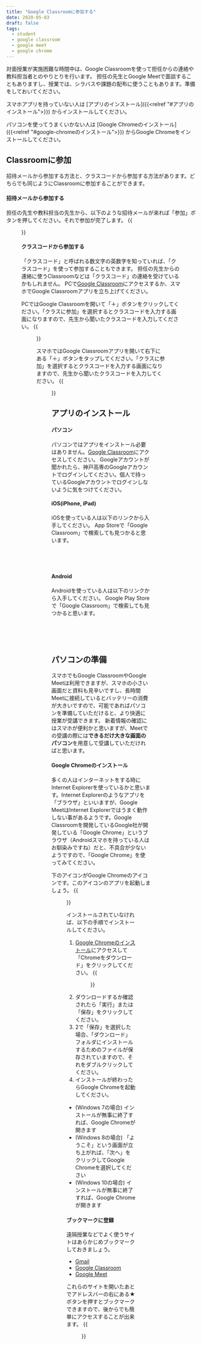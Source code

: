 ```yaml
---
title: "Google Classroomに参加する"
date: 2020-05-03
draft: false
tags: 
  - student
  - google classroom
  - google meet
  - google chrome
---
```


対面授業が実施困難な時間中は、Google Classroomを使って担任からの連絡や教科担当者とのやりとりを行います。
担任の先生とGoogle Meetで面談することもありますし、授業では、シラバスや課題の配布に使うこともあります。準備をしておいてください。

スマホアプリを持っていない人は
[アプリのインストール]({{<relref "#アプリのインストール">}})
からインストールしてください。

パソコンを使ってうまくいかない人は
[Google Chromeのインストール]({{<relref "#google-chromeのインストール">}})
からGoogle Chromeをインストールしてください。


## Classroomに参加
招待メールから参加する方法と、クラスコードから参加する方法があります。どちらでも同じようにClassroomに参加することができます。
#### 招待メールから参加する
担任の先生や教科担当の先生から、以下のような招待メールが来れば「参加」ボタンを押してください。それで参加が完了します。
{{<figure src="1.png" title="" class="center" width="350">}}



#### クラスコードから参加する
「クラスコード」と呼ばれる数文字の英数字を知っていれば、「クラスコード」を使って参加することもできます。
担任の先生からの連絡に使うClassroomなどは「クラスコード」の連絡を受けているかもしれません。
PCで[Google Classroom](https://classroom.google.com/)にアクセスするか、スマホでGoogle Classroomアプリを立ち上げてください。

PCではGoogle Classroomを開いて「＋」ボタンをクリックしてください。「クラスに参加」を選択するとクラスコードを入力する画面になりますので、先生から聞いたクラスコードを入力してください。
{{<figure src="2.png" title="" class="center" width="500">}}

スマホではGoogle Classroomアプリを開いて右下にある「＋」ボタンをタップしてください。「クラスに参加」を選択するとクラスコードを入力する画面になりますので、先生から聞いたクラスコードを入力してください。
{{<figure src="3.png" title="" class="center" width="350">}}




## アプリのインストール
#### パソコン
パソコンではアプリをインストール必要はありません。[Google Classroom](https://classroom.google.com/)にアクセスしてください。
Googleアカウントが聞かれたら、神戸高専のGoogleアカウントでログインしてください。個人で持っているGoogleアカウントでログインしないように気をつけてください。

#### iOS(iPhone, iPad)
iOSを使っている人は以下のリンクから入手してください。
App Storeで「Google Classroom」で検索しても見つかると思います。

<a href="https://apps.apple.com/jp/app/hangouts-meet-by-google/id924620788?mt=8" style="display:inline-block;overflow:hidden;background:url(https://linkmaker.itunes.apple.com/ja-jp/badge-lrg.svg?releaseDate=2017-02-27&kind=iossoftware&bubble=ios_apps) no-repeat;width:135px;height:45px;"></a>



#### Android
Androidを使っている人は以下のリンクから入手してください。
Google Play Storeで「Google Classroom」で検索しても見つかると思います。

<a href="https://play.google.com/store/apps/details?id=com.google.android.apps.classroom&hl=ja&pcampaignid=pcampaignidMKT-Other-global-all-co-prtnr-py-PartBadge-Mar2515-1" style="display:inline-block;overflow:hidden;background:url(https://play.google.com/intl/us-en/badges/static/images/badges/ja_badge_web_generic.png) no-repeat;width:150px;height:55px;background-size: cover;"></a>



## パソコンの準備
スマホでもGoogle ClassroomやGoogle Meetは利用できますが、スマホの小さい画面だと資料も見辛いですし、長時間Meetに接続しているとバッテリーの消費が大きいですので、可能であればパソコンを準備していただけると、より快適に授業が受講できます。
新着情報の確認にはスマホが便利かと思いますが、Meetでの受講の際には**できるだけ大きな画面のパソコン**を用意して受講していただければと思います。


#### Google Chromeのインストール
多くの人はインターネットをする時にInternet Explorerを使っているかと思います。Internet Explorerのようなアプリを「ブラウザ」といいますが、Google MeetはInternet Explorerではうまく動作しない事があるようです。Google Classroomを開発しているGoogle社が開発している「Google Chrome」というブラウザ（Androidスマホを持っている人はお馴染みですね）だと、不具合が少ないようですので、「Google Chrome」を使ってみてください。

下のアイコンがGoogle Chromeのアイコンです。このアイコンのアプリを起動しましょう。
{{<figure src="../../img/resource_google-chrome.svg" title="" class="center" width="80">}}  

インストールされていなければ、以下の手順でインストールしてください。

1. [Google Chromeのインストール](https://www.google.com/intl/ja_jp/chrome/)にアクセスして「Chromeをダウンロード」をクリックしてください。
{{<figure src="4.png" title="" class="center" width="500">}}
1. ダウンロードするか確認されたら「実行」または「保存」をクリックしてください。
1. 2で「保存」を選択した場合、「ダウンロード」フォルダにインストールするためのファイルが保存されていますので、それをダブルクリックしてください。
1. インストールが終わったらGoogle Chromeを起動してください。
- (Windows 7の場合) インストールが無事に終了すれば、Google Chromeが開きます
- (Windows 8の場合) 「ようこそ」という画面が立ち上がれば、「次へ」をクリックしてGoogle Chromeを選択してください
- (Windows 10の場合) インストールが無事に終了すれば、Google Chromeが開きます


#### ブックマークに登録
遠隔授業などでよく使うサイトはあらかじめブックマークしておきましょう。
- [Gmail](https://mail.google.com/)
- [Google Classroom](https://classroom.google.com/)
- [Google Meet](https://meet.google.com/)

これらのサイトを開いたあとでアドレスバーの右にある★ボタンを押すとブックマークできますので、後からでも簡単にアクセスすることが出来ます。
{{<figure src="5.png" title="" class="center">}}

